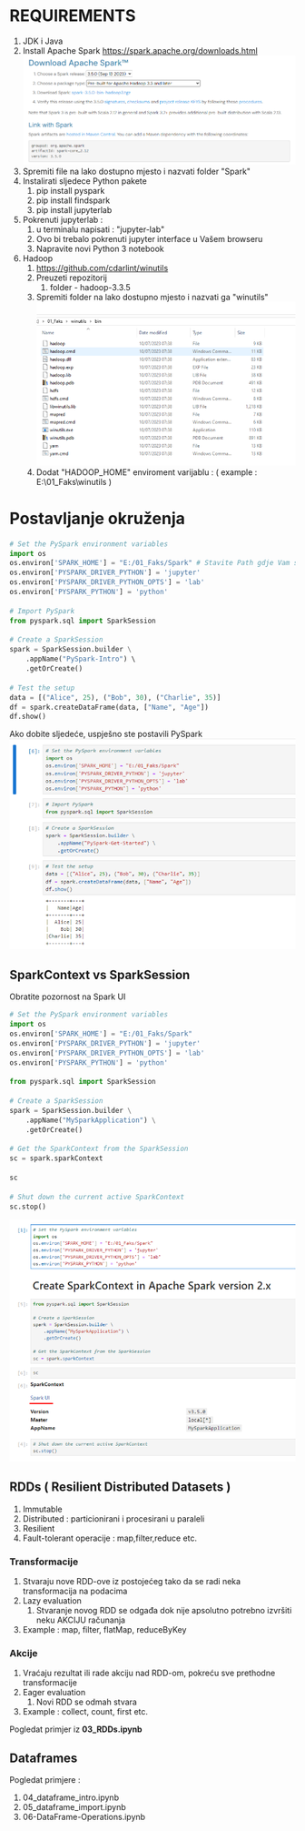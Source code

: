 # REQUIREMENTS 
1. JDK i Java
2. Install Apache Spark https://spark.apache.org/downloads.html
 ![Alt text](image.png)
3. Spremiti file na lako dostupno mjesto i nazvati folder "Spark"
4. Instalirati sljedece Python pakete
   1. pip install pyspark
   2. pip install findspark
   3. pip install jupyterlab
5. Pokrenuti jupyterlab : 
   1. u terminalu napisati : "jupyter-lab"
   2. Ovo bi trebalo pokrenuti jupyter interface u Vašem browseru
   3. Napravite novi Python 3 notebook
6. Hadoop
   1. https://github.com/cdarlint/winutils
   2. Preuzeti repozitorij
      1. folder - hadoop-3.3.5
   3. Spremiti folder na lako dostupno mjesto i nazvati ga "winutils"
   ![Alt text](image-3.png)
   4. Dodat "HADOOP_HOME" enviroment varijablu : ( example : E:\01_Faks\winutils )
# Postavljanje okruženja
``` python
# Set the PySpark environment variables
import os
os.environ['SPARK_HOME'] = "E:/01_Faks/Spark" # Stavite Path gdje Vam se nalazi Spark
os.environ['PYSPARK_DRIVER_PYTHON'] = 'jupyter'
os.environ['PYSPARK_DRIVER_PYTHON_OPTS'] = 'lab'
os.environ['PYSPARK_PYTHON'] = 'python'

# Import PySpark
from pyspark.sql import SparkSession

# Create a SparkSession
spark = SparkSession.builder \
    .appName("PySpark-Intro") \ 
    .getOrCreate()

# Test the setup
data = [("Alice", 25), ("Bob", 30), ("Charlie", 35)]
df = spark.createDataFrame(data, ["Name", "Age"])
df.show()
```
Ako dobite sljedeće, uspješno ste postavili PySpark
![Alt text](image-1.png)


## SparkContext vs SparkSession

Obratite pozornost na Spark UI

``` python
# Set the PySpark environment variables
import os
os.environ['SPARK_HOME'] = "E:/01_Faks/Spark"
os.environ['PYSPARK_DRIVER_PYTHON'] = 'jupyter'
os.environ['PYSPARK_DRIVER_PYTHON_OPTS'] = 'lab'
os.environ['PYSPARK_PYTHON'] = 'python'

from pyspark.sql import SparkSession

# Create a SparkSession
spark = SparkSession.builder \
    .appName("MySparkApplication") \
    .getOrCreate()

# Get the SparkContext from the SparkSession
sc = spark.sparkContext

sc

# Shut down the current active SparkContext
sc.stop()
``` 

![Alt text](image-2.png)

## RDDs ( Resilient Distributed Datasets )
1. Immutable
2. Distributed : particionirani i procesirani u paraleli
3. Resilient
4. Fault-tolerant operacije : map,filter,reduce etc.

### Transformacije
1. Stvaraju nove RDD-ove iz postojećeg tako da se radi neka transformacija na podacima
2. Lazy evaluation
   1. Stvaranje novog RDD se odgađa dok nije apsolutno potrebno izvršiti neku AKCIJU računanja
3. Example : map, filter, flatMap, reduceByKey

### Akcije
1. Vraćaju rezultat ili rade akciju nad RDD-om, pokreću sve prethodne transformacije
2. Eager evaluation
   1. Novi RDD se odmah stvara
3. Example : collect, count, first etc.

Pogledat primjer iz **03_RDDs.ipynb**

## Dataframes

Pogledat primjere :
1. 04_dataframe_intro.ipynb
2. 05_dataframe_import.ipynb
3. 06-DataFrame-Operations.ipynb